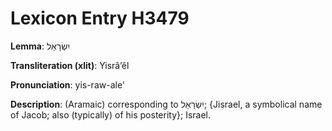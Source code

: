# Lexicon Entry H3479

**Lemma**: יִשְׂרָאֵל

**Transliteration (xlit)**: Yisrâʼêl

**Pronunciation**: yis-raw-ale'

**Description**:
(Aramaic) corresponding to יִשְׂרָאֵל; {Jisrael, a symbolical name of Jacob; also (typically) of his posterity}; Israel.
